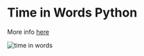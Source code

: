 # Time in Words Python

More info [here](http://sukhbinder.wordpress.com/2013/12/29/time-in-words-with-python/)

![time in words](http://sukhbinder.files.wordpress.com/2013/12/timeinwords_geeklet_python.png)
